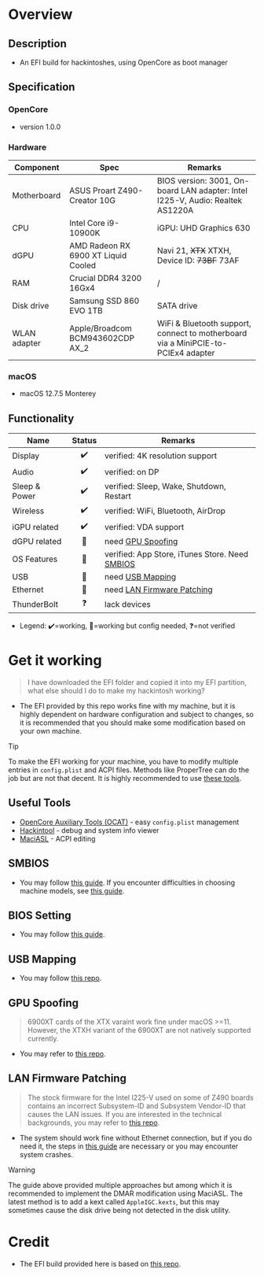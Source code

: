 # Overview
## Description
* An EFI build for hackintoshes, using OpenCore as boot manager

## Specification
### OpenCore
* version 1.0.0
### Hardware
| Component | Spec | Remarks |
| --- | --- | --- |
| Motherboard | ASUS Proart Z490-Creator 10G | BIOS version: 3001, On-board LAN adapter: Intel I225-V, Audio: Realtek AS1220A |
| CPU | Intel Core i9-10900K | iGPU: UHD Graphics 630 |
| dGPU | AMD Radeon RX 6900 XT Liquid Cooled | Navi 21, ~~XTX~~ XTXH, Device ID: ~~73BF~~ 73AF |
| RAM | Crucial DDR4 3200 16Gx4 | / |
| Disk drive | Samsung SSD 860 EVO 1TB | SATA drive |
| WLAN adapter | Apple/Broadcom BCM943602CDP AX_2 | WiFi & Bluetooth support, connect to motherboard via a MiniPCIE-to-PCIEx4 adapter |
### macOS
* macOS 12.7.5 Monterey

## Functionality
| Name | Status | Remarks |
| --- | :---: | --- |
| Display | ✔️ | verified: 4K resolution support |
| Audio | ✔️ | verified: on DP |
| Sleep & Power | ✔️ | verified: Sleep, Wake, Shutdown, Restart |
| Wireless | ✔️ | verified: WiFi, Bluetooth, AirDrop |
| iGPU related | ✔️ | verified: VDA support |
| dGPU related | 🔶 | need [GPU Spoofing](#gpu-spoofing) |
| OS Features | 🔶 | verified: App Store, iTunes Store. Need [SMBIOS](#smbios) |
| USB | 🔶 | need [USB Mapping](#usb-mapping) |
| Ethernet | 🔶 | need [LAN Firmware Patching](#lan-firmware-patching) |
| ThunderBolt | ❓ | lack devices |
* Legend: ✔️=working, 🔶=working but config needed, ❓=not verified

# Get it working
> I have downloaded the EFI folder and copied it into my EFI partition, what else should I do to make my hackintosh working?
* The EFI provided by this repo works fine with my machine, but it is highly dependent on hardware configuration and subject to changes, so it is recommended that you should make some modification based on your own machine.
> [!TIP]
> To make the EFI working for your machine, you have to modify multiple entries in `config.plist` and ACPI files. Methods like ProperTree can do the job but are not that decent. It is highly recommended to use [these tools](#useful-tools).

## Useful Tools
* [OpenCore Auxiliary Tools (OCAT)](https://github.com/ic005k/OCAuxiliaryTools) - easy `config.plist` management
* [Hackintool](https://github.com/benbaker76/Hackintool) - debug and system info viewer
* [MaciASL](https://github.com/acidanthera/MaciASL) - ACPI editing
## SMBIOS
* You may follow [this guide](https://chriswayg.gitbook.io/opencore-visual-beginners-guide/step-by-step/oc-auxiliary-tools#platform-info). If you encounter difficulties in choosing machine models, see [this guide](https://dortania.github.io/OpenCore-Install-Guide/extras/smbios-support.html#how-to-decide).
## BIOS Setting
* You may follow [this guide](https://www.tonymacx86.com/threads/storks-thunderball-ii-build-asus-proart-z490-creator-thunderbolt-3-i5-10400-rx-580.305775/#BIOS).
## USB Mapping
* You may follow [this repo](https://github.com/USBToolBox/tool).
## GPU Spoofing
> 6900XT cards of the XTX varaint work fine under macOS >=11. However, the XTXH variant of the 6900XT are not natively supported currently.
* You may refer to [this repo](https://github.com/TylerLyczak/Unsupported-6900XT-Hackintosh-Fix).
## LAN Firmware Patching
> The stock firmware for the Intel I225-V used on some of Z490 boards contains an incorrect Subsystem-ID and Subsystem Vendor-ID that causes the LAN issues. If you are interested in the technical backgrounds, you may refer to [this repo](https://github.com/5T33Z0/Gigabyte-Z490-Vision-G-Hackintosh-OpenCore/blob/main/I225-V_FIX.md#preparations).
* The system should work fine without Ethernet connection, but if you do need it, the steps in [this guide](https://benjenq.pixnet.net/blog/post/47745510) are necessary or you may encounter system crashes.
> [!WARNING]
> The guide above provided multiple approaches but among which it is recommended to implement the DMAR modification using MaciASL. The latest method is to add a kext called `AppleIGC.kexts`, but this may sometimes cause the disk drive being not detected in the disk utility.

# Credit
* The EFI build provided here is based on [this repo](https://github.com/TylerLyczak/Hackintosh-10850k-ASUS-Z490-XII-Hero-6900XT).
